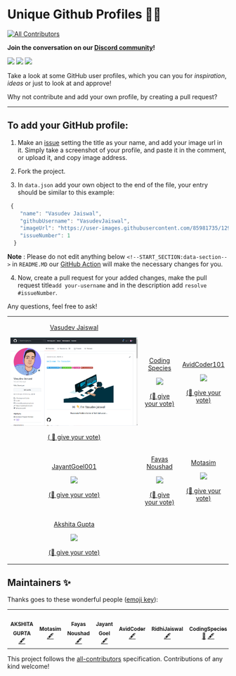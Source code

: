 # Unique Github Profiles 🙋‍♂️
<!-- ALL-CONTRIBUTORS-BADGE:START - Do not remove or modify this section -->
[![All Contributors](https://img.shields.io/badge/all_contributors-1-orange.svg?style=flat-square)](#contributors-)
<!-- ALL-CONTRIBUTORS-BADGE:END -->

**Join the conversation on our [Discord community](https://discord.gg/wXFWgsAuzR)!**
 
![](https://img.shields.io/static/v1?label=Open-Source&message=Contribute&color=yellow)
![](https://img.shields.io/static/v1?label=Inspiring&message=Github-Profiles&color=blue)
![](https://img.shields.io/static/v1?label=Made-With&message=Markdown&color=green)

Take a look at some GitHub user profiles, which you can you for *inspiration*, *ideas* or just to look at and approve!

Why not contribute and add your own profile, by creating a pull request?
 
 ------------------------

## To add your GitHub profile:

1. Make an [issue](https://github.com/Jaidevstudio/Unique-Github-Profiles/issues) setting the title as your name, and add your image url in it. Simply take a screenshot of your profile, and paste it in the comment, or upload it, and copy image address.

2. Fork the project.

3. In `data.json` add your own object to the end of the file, your entry should be similar to this example:

```typescript
 {
    "name": "Vasudev Jaiswal",
    "githubUsername": "VasudevJaiswal",
    "imageUrl": "https://user-images.githubusercontent.com/85981735/129255772-5bac726e-d98e-4eb4-8c9f-c2206b72c976.png",
    "issueNumber": 1
  }
```

**Note** : Please do not edit anything below `<!--START_SECTION:data-section-->` in `README.MD` our [GitHub Action](https://github.com/Jaidevstudio/gh-action-community) will make the necessary changes for you.

4. Now, create a pull request for your added changes, make the pull request title`add your-username` and in the description add `resolve #issueNumber`.

Any questions, feel free to ask!


<!-- DO NOT EDIT THIS SECTION -->
<!--START_SECTION:data-section-->

<table width="100%"><tr>
 
<td align="center"><p>
<a href="https://github.com/VasudevJaiswal">Vasudev Jaiswal</a></p><img src="https://github.com/VasudevJaiswal/VasudevJaiswal/blob/main/Screenshot%20(104).png?raw=true" /><p><a href="https://github.com/jaidevstudio/Unique-Github-Profiles
/issues/1">( 💯 give your vote)
 
 <td align="center"><p><a href="https://github.com/CodingSpecies">Coding Species</a></p><img src="https://user-images.githubusercontent.com/70807500/131972052-cf42e215-e2e9-4f1b-a63a-d768a8c79dd9.png" /><p><a href="https://github.com/jaidevstudio/Unique-Github-Profiles
/issues/2">(💯 give your vote)</a></p></td>
 
  <td align="center"><p><a href="https://github.com/AvidCoder101">AvidCoder101</a></p><img src="https://user-images.githubusercontent.com/70807684/132053785-2a4d2cb5-a6f3-45a0-b2f1-1d5969282017.png" /><p><a href="https://github.com/jaidevstudio/Unique-Github-Profiles
/issues/5">(💯 give your vote)</a></p></td>
 
 <tr><td align="center"><p><a href="https://github.com/JayantGoel001">JayantGoel001</a></p><img src="https://user-images.githubusercontent.com/54479676/132067584-ad4a1ba2-2b46-43bc-afa6-c4a1c354b4ac.png" /><p><a href="https://github.com/jaidevstudio/Unique-Github-Profiles
/issues/7">(💯 give your vote)</a></p></td>

<td align="center"><p><a href="https://github.com/FayasNoushad">Fayas Noushad</a></p><img src="https://user-images.githubusercontent.com/76828314/132162846-8e55ec2c-90de-4f9a-8c12-e8254a942f0f.jpg" /><p><a href="https://github.com/jaidevstudio/Unique-Github-Profiles
/issues/15">(💯 give your vote)</a></p></td>
 
<td align="center"><p><a href="https://github.com/motasimmakki">Motasim</a></p><img src="https://user-images.githubusercontent.com/44056349/132171204-ab3aaffc-15ae-423f-aa06-e49f1420b931.png" /><p><a href="https://github.com/jaidevstudio/Unique-Github-Profiles
/issues/15">(💯 give your vote)</a></p></td>
  
  <tr><td align="center"><p><a href="https://github.com/akshitagupta15june">Akshita Gupta</a></p><img src="https://user-images.githubusercontent.com/57909583/132528627-8633b9ca-f377-414f-bfec-f53a5a406986.png" /><p><a href="https://github.com/Jaidevstudio/Unique-Github-Profiles/pull/21">(💯 give your vote)</a></p></td> 
   
 </tr>
  
 </td></tr></table>
<!--END_SECTION:data-section-->

## Maintainers ✨

Thanks goes to these wonderful people ([emoji key](https://allcontributors.org/docs/en/emoji-key)):

<!-- ALL-CONTRIBUTORS-LIST:START - Do not remove or modify this section -->
<!-- prettier-ignore-start -->
<!-- markdownlint-disable -->
<table>
  <tr>
    <td align="center"><a href="https://www.linkedin.com/in/akshita-gupta-a4a895187"><img src="https://avatars.githubusercontent.com/u/57909583?v=4?s=100" width="100px;" alt=""/><br /><sub><b>AKSHITA GUPTA</b></sub></a><br /><a href="#content-akshitagupta15june" title="Content">🖋</a></td>
    <td align="center"><a href="https://www.linkedin.com/in/motasim-010b0a135/"><img src="https://avatars.githubusercontent.com/u/44056349?v=4?s=100" width="100px;" alt=""/><br /><sub><b>Motasim</b></sub></a><br /><a href="#content-motasimmakki" title="Content">🖋</a></td>
    <td align="center"><a href="https://blog.fayas.me"><img src="https://avatars.githubusercontent.com/u/76828314?v=4?s=100" width="100px;" alt=""/><br /><sub><b>Fayas Noushad</b></sub></a><br /><a href="#content-FayasNoushad" title="Content">🖋</a></td>
    <td align="center"><a href="http://JayantGoel001.github.io"><img src="https://avatars.githubusercontent.com/u/54479676?v=4?s=100" width="100px;" alt=""/><br /><sub><b>Jayant Goel</b></sub></a><br /><a href="#content-JayantGoel001" title="Content">🖋</a></td>
    <td align="center"><a href="https://avidcoder101.github.io"><img src="https://avatars.githubusercontent.com/u/70807684?v=4?s=100" width="100px;" alt=""/><br /><sub><b>AvidCoder</b></sub></a><br /><a href="#content-AvidCoder101" title="Content">🖋</a></td>
    <td align="center"><a href="https://github.com/RidhiJaiswal"><img src="https://avatars.githubusercontent.com/u/87558815?v=4?s=100" width="100px;" alt=""/><br /><sub><b>RidhiJaiswal</b></sub></a><br /><a href="#content-RidhiJaiswal" title="Content">🖋</a></td>
    <td align="center"><a href="https://codingspecies.github.io/MeAndMyApps/"><img src="https://avatars.githubusercontent.com/u/70807500?v=4?s=100" width="100px;" alt=""/><br /><sub><b>CodingSpecies</b></sub></a><br /><a href="#projectManagement-CodingSpecies" title="Project Management">📆</a> <a href="#content-CodingSpecies" title="Content">🖋</a></td>
    <td align="center"><a href="https://vasudevjaiswal.com"><img src="https://avatars.githubusercontent.com/u/85981735?v=4?s=100" width="100px;" alt=""/><br /><sub><b>Vasudev Jaiswal</b></sub></a><br /><a href="#content-VasudevJaiswal" title="Content">🖋</a> <a href="#projectManagement-VasudevJaiswal" title="Project Management">📆</a> <a href="https://github.com/Jaidevstudio/Unique-Github-Profiles/commits?author=VasudevJaiswal" title="Documentation">📖</a></td>
  </tr>
</table>

<!-- markdownlint-restore -->
<!-- prettier-ignore-end -->

<!-- ALL-CONTRIBUTORS-LIST:END -->

This project follows the [all-contributors](https://github.com/all-contributors/all-contributors) specification. Contributions of any kind welcome!